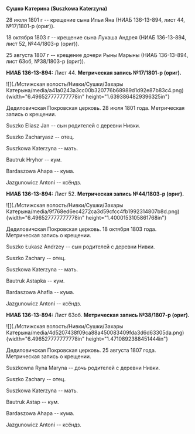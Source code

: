 **Сушко Катерина (Suszkowa Katerzyna)**

28 июля 1801 г -- крещение сына Ильи Яна (НИАБ 136-13-894, лист 44,
№17/1801-р (ориг)).

18 октября 1803 г -- крещение сына Лукаша Андрея (НИАБ 136-13-894, лист
52, №44/1803-р (ориг)).

25 августа 1807 г -- крещение дочери Рыны Марыны (НИАБ 136-13-894, лист
63об, №38/1803-р (ориг)).

**НИАБ 136-13-894:** Лист 44. **Метрическая запись №17/1801-р (ориг).**

![](./Мстижская волость/Нивки/Сушки/Захары Катерына/media/a41a0243a3cc00b320776b68989d1d92e87b83c4.png){width="6.496527777777778in"
height="1.6393864829396325in"}

Дедиловичская Покровская церковь. 28 июля 1801 года. Метрическая запись
о крещении.

Suszko Eliasz Jan -- сын родителей с деревни Нивки.

Suszko Zacharyasz -- отец.

Suszkowa Katerzyna -- мать.

Bautruk Hryhor -- кум.

Bardaszowa Ahapa -- кума.

Jazgunowicz Antoni -- ксёндз.

**НИАБ 136-13-894:** Лист 52. **Метрическая запись №44/1803-р (ориг).**

![](./Мстижская волость/Нивки/Сушки/Захары Катерына/media/9f768ed6ec4272ca3d59cfcc4fb1992314807b8d.png){width="6.496527777777778in"
height="1.4000153105861768in"}

Дедиловичская Покровская церковь. 18 октября 1803 года. Метрическая
запись о крещении.

Suszko Łukasz Andrzey -- сын родителей с деревни Нивки.

Suszko Zachary -- отец.

Suszkowa Katerzyna -- мать.

Bautruk Astapka -- кум.

Bardaszowa Ahafia -- кума.

Jazgunowicz Antoni -- ксёндз.

**НИАБ 136-13-894:** Лист 63об. **Метрическая запись №38/1807-р
(ориг).**

![](./Мстижская волость/Нивки/Сушки/Захары Катерына/media/4d5207438f09ca88a450083409fda3d6d63305da.png){width="6.496527777777778in"
height="1.4710892388451444in"}

Дедиловичская Покровская церковь. 25 августа 1807 года. Метрическая
запись о крещении.

Suszkowna Ryna Maryna -- дочь родителей с деревни Нивки.

Suszko Zachary -- отец.

Suszkowa Katerzyna -- мать.

Bautruk Astap -- кум.

Bardaszowa Ahapa -- кума.

Jazgunowicz Antoni -- ксёндз.
